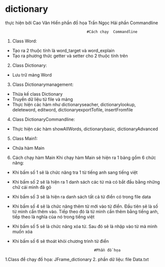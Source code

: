 # dictionary
thực hiện bởi Cao Văn Hiển phần đồ họa Trần Ngọc Hải phần Commandline

                                         #Cách chạy  Commandline 
1.	Class Word:
-	Tạo ra 2 thuộc tính là word_target và word_explain
-	Tạo ra phương thức getter và setter cho 2 thuộc tính trên
2.	Class Dictionary:
-	Lưu trữ mảng Word
3.	Class Dictionarymanagement:
-	Thừa kế class Dictionary
-	Truyền dữ liệu từ file và mảng
-	Thực hiện các hàm như dictionaryseacher, dictionarylookup, deleteword, editword, dictionaryexportTofile, insertFromfile
4.	Class DictionaryCommandline:
-	Thực hiện các hàm showAllWords, dictionarybasic, dictionaryAdvanced
5.	Class Main1:
-	Chứa hàm Main
6.	Cách chạy hàm Main
Khi chạy hàm Main sẽ hiện ra 1  bảng gồm 6 chức năng:
-	Khi bấm số 1 sẽ là chức năng tra 1 từ tiếng anh sang tiếng việt
-	Khi bấm số 2 sẽ là hiện ra 1 danh sách các từ mà có bắt đầu bằng những chữ cái mình đã gõ
-	Khi bấm số 3 sẽ là hiện ra danh sách tất cả từ điển có trong file data
-	Khi bấm số 4 sẽ là chức năng thêm từ mới vào từ điển. Đầu tiên sẽ là số từ mình cần thêm vào. Tiếp theo đó là từ mình cần thêm bằng tiếng anh, tiếp theo là nghĩa của nó trong tiếng việt
-	Khi bấm số 5 sẽ là chức năng xóa từ. Sau đó sẽ là nhập vào từ mà mình muốn xóa
-	Khi bấm số 6 sẽ thoát khỏi chương trình từ điển



 	                                         #Phần đồ họa
1.Class để chạy đồ họa: JFrame_dictionary
2. phần dữ liệu: file Data.txt




